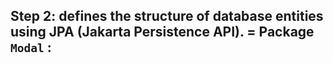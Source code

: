 ## Step 2: defines the structure of database entities using JPA (Jakarta Persistence API). = Package `Modal` :    
